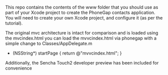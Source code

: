 This repo contains the contents of the www folder that you should use as part of your Xcode project to create the PhoneGap contacts application. You will need to create your own Xcode project, and configure it (as per the tutorial).

The original mvc architecture is intact for comparison and is loaded using the mvcindex.html
you can load the mvvcindex.html via phonegap with a simple change to Classes/AppDelegate.m

+ (NSString*) startPage
{
	return @"mvvcindex.html";
}


Additionally, the Sencha Touch2 developer preview has been included for convenience
